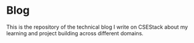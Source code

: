 # Blog
This is the repository of the technical blog I write on CSEStack about my learning and project building across different domains. 
